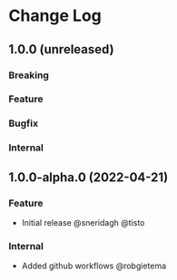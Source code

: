 # Change Log

## 1.0.0 (unreleased)

### Breaking

### Feature

### Bugfix

### Internal

## 1.0.0-alpha.0 (2022-04-21)

### Feature

- Initial release @sneridagh @tisto

### Internal

- Added github workflows @robgietema
